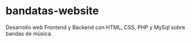 # bandatas-website
Desarrollo web Frontend y Backend con HTML, CSS, PHP y MySql sobre bandas de música.
